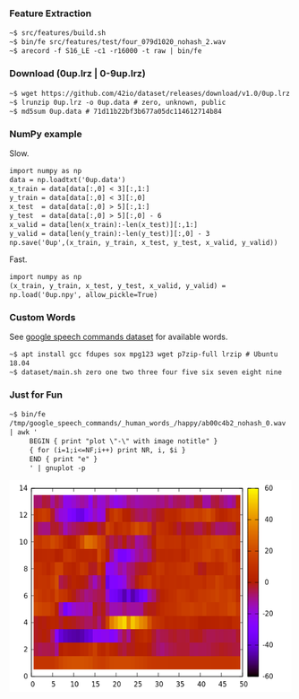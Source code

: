 ### Feature Extraction

    ~$ src/features/build.sh
    ~$ bin/fe src/features/test/four_079d1020_nohash_2.wav
    ~$ arecord -f S16_LE -c1 -r16000 -t raw | bin/fe

### Download (0up.lrz | 0-9up.lrz)

    ~$ wget https://github.com/42io/dataset/releases/download/v1.0/0up.lrz
    ~$ lrunzip 0up.lrz -o 0up.data # zero, unknown, public
    ~$ md5sum 0up.data # 71d11b22bf3b677a05dc114612714b84

### NumPy example

Slow.

    import numpy as np
    data = np.loadtxt('0up.data')
    x_train = data[data[:,0] < 3][:,1:]
    y_train = data[data[:,0] < 3][:,0]
    x_test  = data[data[:,0] > 5][:,1:]
    y_test  = data[data[:,0] > 5][:,0] - 6
    x_valid = data[len(x_train):-len(x_test)][:,1:]
    y_valid = data[len(y_train):-len(y_test)][:,0] - 3
    np.save('0up',(x_train, y_train, x_test, y_test, x_valid, y_valid))

Fast.

    import numpy as np
    (x_train, y_train, x_test, y_test, x_valid, y_valid) = np.load('0up.npy', allow_pickle=True)

### Custom Words

See [google speech commands dataset](https://storage.cloud.google.com/download.tensorflow.org/data/speech_commands_v0.02.tar.gz) for available words.

    ~$ apt install gcc fdupes sox mpg123 wget p7zip-full lrzip # Ubuntu 18.04
    ~$ dataset/main.sh zero one two three four five six seven eight nine

### Just for Fun

    ~$ bin/fe /tmp/google_speech_commands/_human_words_/happy/ab00c4b2_nohash_0.wav | awk '
         BEGIN { print "plot \"-\" with image notitle" }
         { for (i=1;i<=NF;i++) print NR, i, $i }
         END { print "e" }
         ' | gnuplot -p

![Features](mfcc_happy.png?raw=true "Features")
